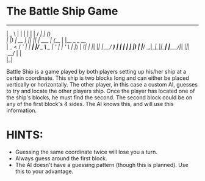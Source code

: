 The Battle Ship Game
=

  ____        _   _   _          _____ _     _       
 |  _ \      | | | | | |        / ____| |   (_)      
 | |_) | __ _| |_| |_| | ___   | (___ | |__  _ _ __  
 |  _ < / _` | __| __| |/ _ \   \___ \| '_ \| | '_ \ 
 | |_) | (_| | |_| |_| |  __/   ____) | | | | | |_) |
 |____/ \__,_|\__|\__|_|\___|  |_____/|_| |_|_| .__/ 
                                              | |    
                                              |_|    

Battle Ship is a game played by both players setting up his/her ship at a certain coordinate. This ship is two blocks
long and can either be placed vertically or horizontally. The other player, in this case a custom AI, guesses to try and locate the other players ship. Once the player has located one of the ship's blocks, he must find the second. The
second block could be on any of the first block's 4 sides. The AI knows this, and will use this information.

HINTS:
=
- Guessing the same coordinate twice will lose you a turn.
- Always guess around the first block.
- The AI doesn't have a guessing pattern (though this is planned). Use this to your advantage.
